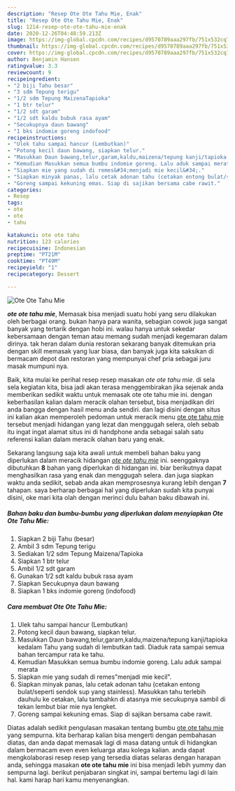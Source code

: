 ```yaml
---
description: "Resep Ote Ote Tahu Mie, Enak"
title: "Resep Ote Ote Tahu Mie, Enak"
slug: 1214-resep-ote-ote-tahu-mie-enak
date: 2020-12-26T04:48:59.213Z
image: https://img-global.cpcdn.com/recipes/d9570789aaa297fb/751x532cq70/ote-ote-tahu-mie-foto-resep-utama.jpg
thumbnail: https://img-global.cpcdn.com/recipes/d9570789aaa297fb/751x532cq70/ote-ote-tahu-mie-foto-resep-utama.jpg
cover: https://img-global.cpcdn.com/recipes/d9570789aaa297fb/751x532cq70/ote-ote-tahu-mie-foto-resep-utama.jpg
author: Benjamin Hansen
ratingvalue: 3.3
reviewcount: 9
recipeingredient:
- "2 biji Tahu besar"
- "3 sdm Tepung terigu"
- "1/2 sdm Tepung MaizenaTapioka"
- "1 btr telur"
- "1/2 sdt garam"
- "1/2 sdt kaldu bubuk rasa ayam"
- "Secukupnya daun bawang"
- "1 bks indomie goreng indofood"
recipeinstructions:
- "Ulek tahu sampai hancur (Lembutkan)"
- "Potong kecil daun bawang, siapkan telur."
- "Masukkan Daun bawang,telur,garam,kaldu,maizena/tepung kanji/tapioka kedalam Tahu yang sudah di lembutkan tadi. Diaduk rata sampai semua bahan tercampur rata ke tahu."
- "Kemudian Masukkan semua bumbu indomie goreng. Lalu aduk sampai merata"
- "Siapkan mie yang sudah di remes&#34;menjadi mie kecil&#34;."
- "Siapkan minyak panas, lalu cetak adonan tahu (cetakan entong bulat/seperti sendok sup yang stainless). Masukkan tahu terlebih dauhulu ke cetakan, lalu tambahkn di atasnya mie secukupnya sambil di tekan lembut biar mie nya lengket."
- "Goreng sampai kekuning emas. Siap di sajikan bersama cabe rawit."
categories:
- Resep
tags:
- ote
- ote
- tahu

katakunci: ote ote tahu 
nutrition: 123 calories
recipecuisine: Indonesian
preptime: "PT21M"
cooktime: "PT49M"
recipeyield: "1"
recipecategory: Dessert

---
```



![Ote Ote Tahu Mie](https://img-global.cpcdn.com/recipes/d9570789aaa297fb/751x532cq70/ote-ote-tahu-mie-foto-resep-utama.jpg)

<b><i>ote ote tahu mie</i></b>, Memasak bisa menjadi suatu hobi yang seru dilakukan oleh berbagai orang. bukan hanya para wanita, sebagian cowok juga sangat banyak yang tertarik dengan hobi ini. walau hanya untuk sekedar kebersamaan dengan teman atau memang sudah menjadi kegemaran dalam dirinya. tak heran dalam dunia restoran sekarang banyak ditemukan pria dengan skill memasak yang luar biasa, dan banyak juga kita saksikan di bermacam depot dan restoran yang mempunyai chef pria sebagai juru masak mumpuni nya.

Baik, kita mulai ke perihal resep resep masakan <i>ote ote tahu mie</i>. di sela sela kegiatan kita, bisa jadi akan terasa menggembirakan jika sejenak anda memberikan sedikit waktu untuk memasak ote ote tahu mie ini. dengan keberhasilan kalian dalam meracik olahan tersebut, bisa menjadikan diri anda bangga dengan hasil menu anda sendiri. dan lagi disini dengan situs ini kalian akan memperoleh pedoman untuk meracik menu <u>ote ote tahu mie</u> tersebut menjadi hidangan yang lezat dan menggugah selera, oleh sebab itu ingat ingat alamat situs ini di handphone anda sebagai salah satu referensi kalian dalam meracik olahan baru yang enak.




Sekarang langsung saja kita awali untuk membeli bahan baku yang diperlukan dalam meracik hidangan <u><i>ote ote tahu mie</i></u> ini. seenggaknya dibutuhkan <b>8</b> bahan yang diperlukan di hidangan ini. biar berikutnya dapat menghasilkan rasa yang enak dan menggugah selera. dan juga siapkan waktu anda sedikit, sebab anda akan memprosesnya kurang lebih dengan <b>7</b> tahapan. saya berharap berbagai hal yang diperlukan sudah kita punyai disini, oke mari kita olah dengan merinci dulu bahan baku dibawah ini.

<!--inarticleads1-->

##### Bahan baku dan bumbu-bumbu yang diperlukan dalam menyiapkan Ote Ote Tahu Mie:

1. Siapkan 2 biji Tahu (besar)
1. Ambil 3 sdm Tepung terigu
1. Sediakan 1/2 sdm Tepung Maizena/Tapioka
1. Siapkan 1 btr telur
1. Ambil 1/2 sdt garam
1. Gunakan 1/2 sdt kaldu bubuk rasa ayam
1. Siapkan Secukupnya daun bawang
1. Siapkan 1 bks indomie goreng (indofood)




<!--inarticleads2-->

##### Cara membuat Ote Ote Tahu Mie:

1. Ulek tahu sampai hancur (Lembutkan)
1. Potong kecil daun bawang, siapkan telur.
1. Masukkan Daun bawang,telur,garam,kaldu,maizena/tepung kanji/tapioka kedalam Tahu yang sudah di lembutkan tadi. Diaduk rata sampai semua bahan tercampur rata ke tahu.
1. Kemudian Masukkan semua bumbu indomie goreng. Lalu aduk sampai merata
1. Siapkan mie yang sudah di remes&#34;menjadi mie kecil&#34;.
1. Siapkan minyak panas, lalu cetak adonan tahu (cetakan entong bulat/seperti sendok sup yang stainless). Masukkan tahu terlebih dauhulu ke cetakan, lalu tambahkn di atasnya mie secukupnya sambil di tekan lembut biar mie nya lengket.
1. Goreng sampai kekuning emas. Siap di sajikan bersama cabe rawit.




Diatas adalah sedikit pengulasan masakan tentang bumbu <u>ote ote tahu mie</u> yang sempurna. kita berharap kalian bisa mengerti dengan pembahasan diatas, dan anda dapat memasak lagi di masa datang untuk di hidangkan dalam bermacam even even keluarga atau kolega kalian. anda dapat mengkolaborasi resep resep yang tersedia diatas selaras dengan harapan anda, sehingga masakan <b>ote ote tahu mie</b> ini bisa menjadi lebih yummy dan sempurna lagi. berikut penjabaran singkat ini, sampai bertemu lagi di lain hal. kami harap hari kamu menyenangkan.
